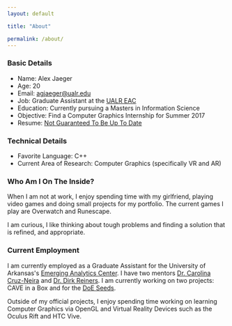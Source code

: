 ```yaml
---
layout: default

title: "About"

permalink: /about/
---
```


### Basic Details
- Name: Alex Jaeger
- Age: 20
- Email: agjaeger@ualr.edu
- Job: Graduate Assistant at the [UALR EAC](http://eac-ualr.org)
- Education: Currently pursuing a Masters in Information Science
- Objective: Find a Computer Graphics Internship for Summer 2017
- Resume: [Not Guaranteed To Be Up To Date](https://github.com/agjaeger/resume/blob/master/resume.pdf)

### Technical Details
- Favorite Language: C++
- Current Area of Research: Computer Graphics (specifically VR and AR)

### Who Am I On The Inside?
When I am not at work, I enjoy spending time with my girlfriend, playing 
video games and doing small projects for my portfolio. The current games 
I play are Overwatch and Runescape.

I am curious, I like thinking about tough problems and finding a 
solution that is refined, and appropriate.

### Current Employment
I am currently employed as a Graduate Assistant for the University of 
Arkansas's [Emerging Analytics Center](http://eac-ualr.org). I have 
two mentors [Dr. Carolina Cruz-Neira](https://en.wikipedia.org/wiki/Carolina_Cruz-Neira) 
and [Dr. Dirk Reiners](http://www.dirkreiners.com/). I am currently 
working on two projects: CAVE in a Box and for the
[DoE Seeds](https://seedscenter.uark.edu/). 

Outside of my official projects, I enjoy spending time working on learning 
Computer Graphics via OpenGL and Virtual Reality Devices such as the 
Oculus Rift and HTC Vive.
